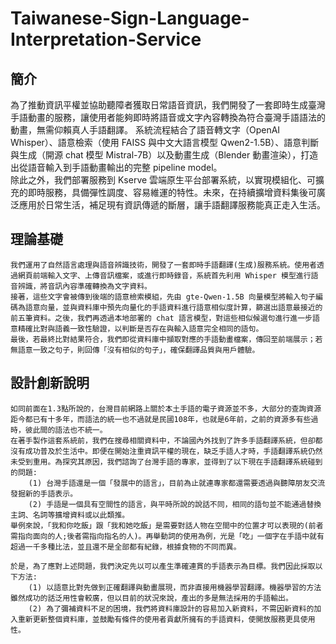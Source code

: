 # Taiwanese-Sign-Language-Interpretation-Service

## 簡介
   為了推動資訊平權並協助聽障者獲取日常語音資訊，我們開發了一套即時生成臺灣手語動畫的服務，讓使用者能夠即時將語音或文字內容轉換為符合臺灣手語語法的動畫，無需仰賴真人手語翻譯。
   系統流程結合了語音轉文字（OpenAI Whisper）、語意檢索（使用 FAISS 與中文大語言模型 Qwen2-1.5B）、語意判斷與生成（開源 chat 模型 Mistral-7B）以及動畫生成（Blender 動畫渲染），打造出從語音輸入到手語動畫輸出的完整 pipeline model。  
   除此之外，我們部署服務到 Kserve 雲端原生平台部署系統，以實現模組化、可擴充的即時服務，具備彈性調度、容易維運的特性。未來，在持續擴增資料集後可廣泛應用於日常生活，補足現有資訊傳遞的斷層，讓手語翻譯服務能真正走入生活。

## 理論基礎
    我們運用了自然語言處理與語音辨識技術，開發了一套即時手語翻譯(生成)服務系統。使用者透過網頁前端輸入文字、上傳音訊檔案，或進行即時錄音，系統首先利用 Whisper 模型進行語音辨識，將音訊內容準確轉換為文字資料。
    接著，這些文字會被傳到後端的語意檢索模組，先由 gte-Qwen-1.5B 向量模型將輸入句子編碼為語意向量，並與資料庫中預先向量化的手語資料進行語意相似度計算，篩選出語意最接近的前五筆資料。之後，我們再透過本地部署的 chat 語言模型，對這些相似候選句進行進一步語意精確比對與語義一致性驗證，以判斷是否存在與輸入語意完全相同的語句。
    最後，若最終比對結果符合，我們即從資料庫中擷取對應的手語動畫檔案，傳回至前端展示；若無語意一致之句子，則回傳「沒有相似的句子」，確保翻譯品質與用戶體驗。

## 設計創新說明
    如同前面在1.3點所說的，台灣目前網路上關於本土手語的電子資源並不多，大部分的查詢資源距今都已有十多年，而語法的統一也不過就是民國108年，也就是6年前，之前的資源多有些過時，彼此間的語法也不統一。    
    在著手製作這套系統前，我們在搜尋相關資料中，不論國內外找到了許多手語翻譯系統，但卻都沒有成功普及於生活中。即便在開始注重資訊平權的現在，缺乏手語人才時，手語翻譯系統仍然未受到重用。為探究其原因，我們諮詢了台灣手語的專家，並得到了以下現在手語翻譯系統碰到的問題:  
        (1) 台灣手語還是一個「發展中的語言」，目前為止就連專家都還需要透過與聽障朋友交流發掘新的手語表示。  
        (2) 手語是一個具有空間性的語言，與平時所說的說話不同，相同的語句並不能通過替換主詞、名詞等擴增資料或以此類推。  
    舉例來說，「我和你吃飯」跟「我和她吃飯」是需要對話人物在空間中的位置才可以表現的(前者需指向面向的人;後者需指向指名的人)。再舉動詞的使用為例，光是「吃」一個字在手語中就有超過一千多種比法，並且還不是全部都有紀錄，根據食物的不同而異。  

    於是，為了應對上述問題，我們決定先以可以產生準確連貫的手語表示為目標。我們因此採取以下方法:  
        (1) 以語意比對先做到正確翻譯與動畫展現，而非直接用機器學習翻譯。機器學習的方法雖然成功的話泛用性會較廣，但以目前的狀況來說，產出的多是無法採用的手語輸出。  
        (2) 為了彌補資料不足的困境，我們將資料庫設計的容易加入新資料，不需因新資料的加入重新更新整個資料庫，並鼓勵有條件的使用者貢獻所擁有的手語資料，使開放服務更具使用性。  

